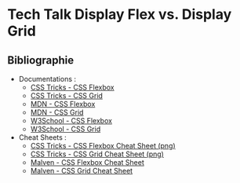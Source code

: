 # Tech Talk Display Flex vs. Display Grid

## Bibliographie

- Documentations :
  - [CSS Tricks - CSS Flexbox](https://css-tricks.com/snippets/css/a-guide-to-flexbox)
  - [CSS Tricks - CSS Grid](https://css-tricks.com/snippets/css/complete-guide-grid/)
  - [MDN - CSS Flexbox](https://developer.mozilla.org/en-US/docs/Web/CSS/CSS_Flexible_Box_Layout/Using_CSS_flexible_boxes)
  - [MDN - CSS Grid](https://developer.mozilla.org/en-US/docs/Web/CSS/grid)
  - [W3School - CSS Flexbox](https://www.w3schools.com/css/css3_flexbox.asp)
  - [W3School - CSS Grid](https://www.w3schools.com/css/css_grid.asp)
- Cheat Sheets :
  - [CSS Tricks - CSS Flexbox Cheat Sheet (png)](https://css-tricks.com/wp-content/uploads/2022/02/css-flexbox-poster.png)
  - [CSS Tricks - CSS Grid Cheat Sheet (png)](https://css-tricks.com/wp-content/uploads/2022/02/css-grid-poster.png)
  - [Malven - CSS Flexbox Cheat Sheet](https://flexbox.malven.co/)
  - [Malven - CSS Grid Cheat Sheet](https://grid.malven.co/)

